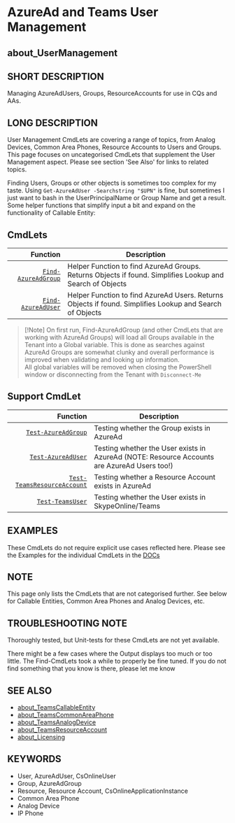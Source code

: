 ﻿# AzureAd and Teams User Management

## about_UserManagement

## SHORT DESCRIPTION

Managing AzureAdUsers, Groups, ResourceAccounts for use in CQs and AAs.

## LONG DESCRIPTION

User Management CmdLets are covering a range of topics, from Analog Devices, Common Area Phones, Resource Accounts to Users and Groups. This page focuses on uncategorised CmdLets that supplement the User Management aspect. Please see section 'See Also' for links to related topics.

Finding Users, Groups or other objects is sometimes too complex for my taste. Using `Get-AzureAdUser -Searchstring "$UPN"` is fine, but sometimes I just want to bash in the UserPrincipalName or Group Name and get a result. Some helper functions that simplify input a bit and expand on the functionality of Callable Entity:

## CmdLets

| Function                                                  | Description                                                                                                                             |
| ---------------------------------------------------------: | --------------------------------------------------------------------------------------------------------------------------------------- |
| [`Find-AzureAdGroup`](../docs/Find-AzureAdGroup.md)               | Helper Function to find AzureAd Groups. Returns Objects if found. Simplifies Lookup and Search of Objects                               |
| [`Find-AzureAdUser`](../docs/Find-AzureAdUser.md)                 | Helper Function to find AzureAd Users. Returns Objects if found. Simplifies Lookup and Search of Objects                                |

> [!Note] On first run, Find-AzureAdGroup (and other CmdLets that are working with AzureAd Groups) will load all Groups available in the Tenant into a Global variable. This is done as searches against AzureAd Groups are somewhat clunky and overall performance is improved when validating and looking up information.
> <br />All global variables will be removed when closing the PowerShell window or disconnecting from the Tenant with `Disconnect-Me`

## Support CmdLet

| Function                                                    | Description                                                                                 |
| -----------------------------------------------------------: | ------------------------------------------------------------------------------------------- |
| [`Test-AzureAdGroup`](../docs/Test-AzureAdGroup.md)                 | Testing whether the Group exists in AzureAd                                                 |
| [`Test-AzureAdUser`](../docs/Test-AzureAdUser.md)                   | Testing whether the User exists in AzureAd (NOTE: Resource Accounts are AzureAd Users too!) |
| [`Test-TeamsResourceAccount`](../docs/Test-TeamsResourceAccount.md) | Testing whether a Resource Account exists in AzureAd                                        |
| [`Test-TeamsUser`](../docs/Test-TeamsUser.md)                       | Testing whether the User exists in SkypeOnline/Teams                                        |

## EXAMPLES

These CmdLets do not require explicit use cases reflected here. Please see the Examples for the individual CmdLets in the [DOCs](../docs/)

## NOTE

This page only lists the CmdLets that are not categorised further. See below for Callable Entities, Common Area Phones and Analog Devices, etc.

## TROUBLESHOOTING NOTE

Thoroughly tested, but Unit-tests for these CmdLets are not yet available.

There might be a few cases where the Output displays too much or too little. The Find-CmdLets took a while to properly be fine tuned. If you do not find something that you know is there, please let me know

## SEE ALSO

- [about_TeamsCallableEntity](about_TeamsCallableEntity.md)
- [about_TeamsCommonAreaPhone](about_TeamsCommonAreaPhone.md)
- [about_TeamsAnalogDevice](about_TeamsAnalogDevice.md)
- [about_TeamsResourceAccount](about_TeamsResourceAccount.md)
- [about_Licensing](about_Licensing.md)

## KEYWORDS

- User, AzureAdUser, CsOnlineUser
- Group, AzureAdGroup
- Resource, Resource Account, CsOnlineApplicationInstance
- Common Area Phone
- Analog Device
- IP Phone
